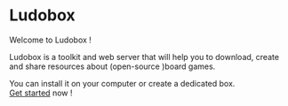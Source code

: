 # Ludobox

Welcome to Ludobox !

Ludobox is a toolkit and web server that will help you to download, create and share resources about (open-source )board games.

You can install it on your computer or create a dedicated box.  
[Get started](./install) now !
